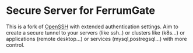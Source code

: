 # Secure Server for FerrumGate

This is a fork of [OpenSSH](https://github.com/openssh/openssh-portable) with extended authentication settings.
Aim to create a secure tunnel to your servers (like ssh..) or clusters like (k8s...) or applications (remote desktop...) or services (mysql,postregsql...) with more control.
